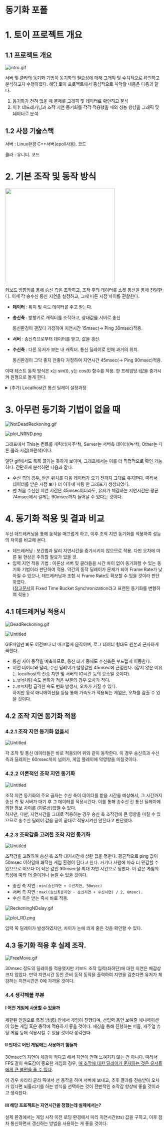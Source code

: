 # 동기화 포폴

# 1. 토이 프로젝트 개요

## 1.1 프로젝트 개요

![intro.gif](.\images\intro.gif)

서버 및 클라의 동기화 기법이 동기화의 필요성에 대해 그래픽 및 수치적으로 확인하고 분석하고자 수행하였다. 해당 토이 프로젝트에서 중심적으로 파악할 내용은 다음과 같다.

1. 동기화가 전혀 없을 때 문제를 그래픽 및 데이터로 확인하고 분석
2. 이후 데드레커닝과 조작 지연 동기화를 각각 적용했을 때의 성능 향상을 그래픽 및 데이터로 분석

## 1.2 사용 기술스택

서버 : Linux환경 C++서버(epoll사용). 코드

클라 : 유니티. 코드

# 2. 기본 조작 및 동작 방식
<img src=".\images\CS.png"  width="350" height="300"/>


키보드 방향키를 통해 송신 측을 조작하고, 조작 후의 데이터를 소켓 통신을 통해 전달한다. 이때 각 송수신 통신 지연을 설정하고, 그에 따른 시점 차이를 관찰한다.

- **데이터** : 위치 및 속도 데이터를 주고 받는다.
- **송신측** : 방향키로 캐릭터를 조작하고, 상태값을 서버로 송신
    
    통신환경이 괜찮다 가정하여 지연시간 15msec(→ Ping 30msec)적용.
    
- **서버** : 송신측으로부터 데이터를 받고, 값을 갱신.
- **수신측** : 다른 유저가 보는 내 캐릭터. 통신 딜레이로 인해 과거의 위치.
    
    통신환경이 그닥 좋지 안좋다 가정하여 지연시간 45msec(→ Ping 90msec)적용.

이때 테스트 동작 방식은 x는 sin(t), y는 cos(t) 함수를 적용. 한 프레임당 t값을 증가시켜 원형으로 돌게 한다. 
<details>
<summary>(추가) Localhost간 통신 딜레이 설정과정</summary>
현재 테스트 환경은 localhost 연결이므로, 지연 시간이 거의 없다. 따라서 각 데이터마다 전송 시간을 설정하여, 그 시간 이후에 보내는 방식으로 지연 시간을 구현한다.
    
    - 보낼 데이터를 queueing하고 전송 예약 시간을 기입 후 해당 시간에 전송.
    - 실제 게임에서는 게임 시작 전 로딩 도중 클라와 몇 번의 통신을 통해 평균치를 구하던가 하는 방식으로 정할 수 있을 것이다.
    
    위 GIF이미지에서 왼쪽 상단의 Send Delay값이 보내는 지연시간, Recv Delay값은 받는 지연시간이다. 클라이언트가 서로 다르다고 가정하면 보내는 쪽은 핑이 30msec, 받는쪽의 핑은 90msec인 상황이다.
</details>
    
    
    


# 3. 아무런 동기화 기법이 없을 때

![NotDeadReckoning.gif](images\NotDeadReckoning.gif)

![plot_NRND.png](images\plot_NRND.png)

그래프에서 This는 컨트롤 캐릭터(자주색), Server는 서버측 데이터(녹색), Other는 다른 클라 시점(파란색)이다.

일단 gif에서도 툭툭 끊기는 듯하게 보이며, 그래프에서는 이를 더 직접적으로 확인 가능하다. 간단하게 분석하면 다음과 같다.

- 수신 측의 경우, 받은 위치를 다음 데이터가 오기 전까지 그대로 유지한다. 따라서 데이터를 받은 시점 보다 더 이후에 피팅 한 그래프가 생성되었다.
- 맨 처음 수신한 지연 시간은 45msec이더라도, 유저가 체감하는 지연시간은 평균 74msec에서 길게는 90msec까지 늘어날 수 있다는 것이다.

# 4. 동기화 적용 및 결과 비교

우선 데드레커닝을 통해 동작을 매끄럽게 하고, 이후 조작 지연 동기화를 적용하여 성능의 차이를 비교해 본다.
 - 데드레커닝 : 보간법과 달리 지연시간을 증가시키지 않으므로 적용. 다만 오차에 따른 튐 현상은 주의할 필요가 있을 것.
 - 입력 지연 적용 기법 : 이론상 서버 및 클라들을 시간 차이 없이 동기화할 수 있는 동기화 기법이라 판단하여 적용. 약간의 동작 딜레이가 문제가 되어 Frame Rate가 낮아질 수 있으나, 데드레커닝과 조합 시 Frame Rate도 확보할 수 있을 것이라 판단 하였다.
</br>\([참고문서](https://m.blog.naver.com/PostView.naver?blogId=linegamedev&logNo=221061964789&targetKeyword=&targetRecommendationCode=1)의 Fixed Time Bucket Synchronization라고 표현된 동기화를 변형하여 적용 \)

## 4.1 데드레커닝 적용시

![DeadReckoning.gif](images\DeadReckoning.gif)

![Untitled](images\plot_RND.png)

GIF파일만 봐도 이전보다 더 매끄럽게 움직이며, 로그 데이터 형태도 원본과 근사하게 찍힌다.

- 통신 사이 동작을 예측하므로, 통신 대기 중에도 수신측은 부드럽게 이동한다.
- 이전 데이터와 달리, 수신 딜레이가 설정값인 45msec에 근접한다.
(같지 않은 이유는 localhost의 전송 지연 및 서버의 IO시간 등의 요소일 것이다).
- `1.영역`처럼 속도 변화가 적은 부분의 경우 오차가 적다.
- `2.영역`처럼 급격한 속도 변화 발생시, 오차가 커질 수 있다. </br>하지만 동작 애니메이션을 등을 통해 가속도가 적용되는 게임은, 오차를 감출 수 있을 것이다.

## 4.2 조작 지연 동기화 적용

### 4.2.1 조작 지연 동기화 없을시

![Untitled](images\timePlot1.png)

각 조작 및 통신 데이터들은 바로 적용되어 위와 같이 동작한다. 이 경우 송신측과 수신측과 딜레이는 60msec까지 넘어가, 게임 플레이에 악영향을 미칠것이다.

### 4.2.2 이론적인 조작 지연 동기화

![Untitled](images\timePlot2.png)

 조작 지연 동기화의 주요 골자는 수신 측이 데이터를 받을 시간을 예상해서, 그 시간까지 송신 측 및 서버가 대기 후 그 데이터를 적용시킨다. 이를 통해 송수신 간 통신 딜레이에 의한 정보 차이를 \(이론상\)없앨 수 있다. </br>
 하지만, 다만, 지연시간을 그대로 적용하는 경우 송신 측 조작감에 큰 영향을 미칠 수 있으므로 송수신 딜레이 값을 곧이 곧대로 적용시켜선 안된다고 판단했다.

### 4.2.3 조작감을 고려한 조작 지연 동기화

![Untitled](images\timePlot3.png)

  조작감을 고려하여 송신 측 조작 대기시간에 상한 값을 정한다. 평균적으로 ping 값이 50msec 이하일때 쾌적한 게임 환경이 된다고 한다. 거기다 사람에 따라 더 민감할 수 있으므로 이보다 더 작은 값인 30msec을 최대 지연 시간으로 정했다. 이 값은 게임의 특성에 따라 더 줄이거나 늘릴 수 있을 것이다.

- 송신 측 지연 : `min(송신지연 + 수신지연, 30msec)`
- 서버 측 지연 : `max((송신최종지연 - 송신지연 + 수신시연) / 2, 0msec).` 
- 수신 측은 받는 즉시 바로 적용.

![ReckoningNDelay.gif](images\ReckoningNDelay.gif)

![plot_RD.png](images\plot_RD.png)

입력 쪽 딜레이가 발생하였지만, 차이가 눈에 띄게 줄은 것을 확인할 수 있다.

## 4.3 동기화 적용 후 실제 조작.

![FreeMove.gif](images\FreeMove.gif)

30msec 정도의 딜레이를 적용했지만 키보드 조작 입력(좌하단)에 대한 지연은 체감상 크지 않았다. 만약 지연시간 동안 준비 동작 동작을 출력하여 지연을 감춘다면 유저가 체감하는 지연시간은 0에 가까울 것이다.

### 4.4 생각해볼 부분

#### Ⅰ 어떤 게임에 사용할 수 있을까
제한된 인원으로 특정 방(룸) 안에서 게임이 진행되며, 선입력 동안 보여줄 애니메이션이 있는 게임 혹은 동작에 적용하기 좋을 것이다. 매칭을 통해 진행하는 퍼즐, 캐주얼 슈팅 게임 등에 적용시킬 수 있을 것이라 생각한다.

#### Ⅱ 반대로 어떤 게임에는 사용하기 힘들까

30msec의 지연이 체감이 적다고 해서 지연이 전혀 느껴지지 않는 건 아니다. 따라서 FPS 같이 속도감이 중요한 게임의 경우, <U>매 조작에 대한 딜레이가 존재하는 것은 유저들에게 큰 불편을 줄 수 있다</U>. 

이 경우 차라리 클라 쪽에서 선 동작을 하며 서버에 보내고, 추후  결과를 전송받아 오차가 있다면 되돌리기를 하는 방식을 선택하는 것이 전반적인 조작감 향상에 좋을 것이라고 생각한다.


#### Ⅲ 해당 프로젝트는 지연시간을 정했는데 실제에서는?

실제 환경에서는 게임 시작 이전 로딩 환경에서 미리 지연시간\(tts\) 값을 구하고, 이후 점차 통신하면서 갱신하는 방법을 사용하는 게 좋을 것이다. 


